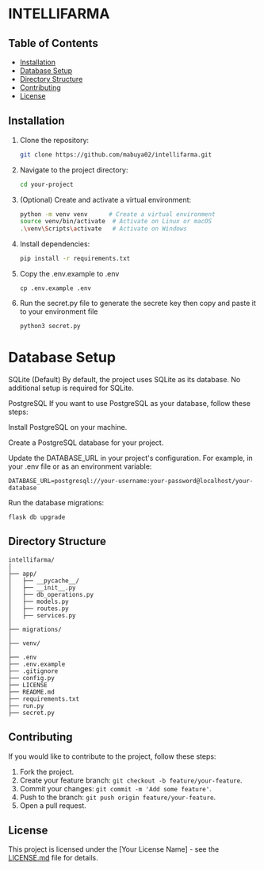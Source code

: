 # INTELLIFARMA

## Table of Contents

- [Installation](#installation)
- [Database Setup](#database-setup)
- [Directory Structure](#directory-structure)
- [Contributing](#contributing)
- [License](#license)

## Installation

1. Clone the repository:

    ```bash
    git clone https://github.com/mabuya02/intellifarma.git
    ```

2. Navigate to the project directory:

    ```bash
    cd your-project
    ```

3. (Optional) Create and activate a virtual environment:

    ```bash
    python -m venv venv      # Create a virtual environment
    source venv/bin/activate  # Activate on Linux or macOS
    .\venv\Scripts\activate   # Activate on Windows
    ```

4. Install dependencies:

    ```bash
    pip install -r requirements.txt
    ```
5. Copy the .env.example to .env
    ```
    cp .env.example .env
    ```
6. Run the secret.py file to generate the secrete key then copy and paste it to your environment file
   ```
   python3 secret.py
   ```
# Database Setup
SQLite (Default)
By default, the project uses SQLite as its database. No additional setup is required for SQLite.

PostgreSQL
If you want to use PostgreSQL as your database, follow these steps:

Install PostgreSQL on your machine.

Create a PostgreSQL database for your project.

Update the DATABASE_URL in your project's configuration. For example, in your .env file or as an environment variable:
```
DATABASE_URL=postgresql://your-username:your-password@localhost/your-database
```
Run the database migrations:
```
flask db upgrade
```

## Directory Structure
```plaintext 
intellifarma/
│
├── app/
│   ├── __pycache__/
│   ├── __init__.py
│   ├── db_operations.py
│   ├── models.py
│   ├── routes.py
│   ├── services.py
│
├── migrations/
│
├── venv/
│
├── .env
├── .env.example
├── .gitignore
├── config.py
├── LICENSE
├── README.md
├── requirements.txt
├── run.py
├── secret.py
```

## Contributing

If you would like to contribute to the project, follow these steps:

1. Fork the project.
2. Create your feature branch: `git checkout -b feature/your-feature`.
3. Commit your changes: `git commit -m 'Add some feature'`.
4. Push to the branch: `git push origin feature/your-feature`.
5. Open a pull request.

## License

This project is licensed under the [Your License Name] - see the [LICENSE.md](LICENSE.md) file for details.
```
